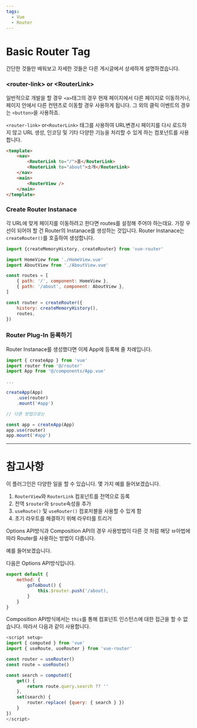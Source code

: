 ```yaml
---
tags:
  - Vue
  - Router
---
```

# Basic Router Tag
간단한 것들만 배워보고 자세한 것들은 다른 게시글에서 상세하게 설명하겠습니다.
### \<router-link> or \<RouterLink>
일반적으로 개발을 할 경우 `<a>`태그의 경우 현재 페이지에서 다른 페이지로 이동하거나, 페이지 안에서 다른 컨텐츠로 이동할 경우 사용하게 됩니다.
그 외의 클릭 이벤트의 경우는 `<button>`을 사용하죠.

`<router-link>` or`<RouterLink>` 태그를 사용하여 URL변경시 페이지를 다시 로드하지 않고 URL 생성, 인코딩 및 기타 다양한 기능을 처리할 수 있게 하는 컴포넌트를 사용합니다.

```html title:"Main.vue"
<template>
	<nav>
		<RouterLink to="/">홈</RouterLink>
		<RouterLink to="about">소개</RouterLink>
	</nav>
	<main>
		<RouterView />
	</main>
</template>
```

### Create Router Instanace
각 URL에 맞게 페이지를 이동하려고 한다면 routes를 설정해 주어야 하는데요.
가장 우선이 되어야 할 건 Router의 Instanace를 생성하는 것입니다.
Router Instanace는 `createRouter()`를 호출하여 생성합니다.

```javascript title:"/src/router/index.js"
import {createMemoryHistory, createRouter} from 'vue-router'

import HomeView from './HomeView.vue'
import AboutView from './AboutView.vue'

const routes = [
	{ path: '/', component: HomeView },
	{ path: '/about', component: AboutView },
]

const router = createRouter({
	history: createMemoryHistory(),
	routes,
})
```

### Router Plug-In 등록하기
Router Instanace를 생성했다면 이제 App에 등록해 줄 차례입니다.

```javascript title:"main.js"
import { createApp } from 'vue'
import router from '@/router'
import App from '@/components/App.vue'

...

createApp(App)
	.use(router)
	.mount('#app')

// 다른 방법으로는

const app = createApp(App)
app.use(router)
app.mount('#app')
```

---
# 참고사항
이 플러그인은 다양한 일을 할 수 있습니다.
몇 가지 예를 들어보겠습니다.

1. `RouterView`와 `RouterLink` 컴포넌트를 전역으로 등록
2. 전역 `$router`와 `$route`속성을 추가
3. `useRoute()` 및 `useRouter()` 컴포저블을 사용할 수 있게 함
4. 초기 라우트를 해결하기 위해 라우터를 트리거

Options API방식과 Composition API의 경우 사용방법이 다른 것 처럼 해당 ㅂ아법에 따라 Router를 사용하는 방법이 다릅니다.

예를 들어보겠습니다.

다음은 Options API방식입니다.

```javascript
export default {
	method: {
		goToAbout() {
			this.$router.push('/about),
		}
	}
}
```

Composition API방식에서는 `this`를 통해 컴포넌트 인스턴스에 대한 접근을 할 수 없습니다. 따라서 다음과 같이 사용합니다.

```javascript
<script setup>
import { computed } from 'vue'
import { useRoute, useRouter } from 'vue-router'

const router = useRouter()
const route = useRoute()

const search = computed({
	get() {
		return route.query.search ?? ''
	},
	set(search) {
		router.replace( {query: { search } })	
	}
})
</script>
```